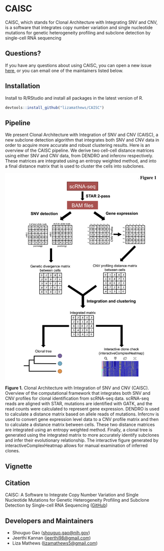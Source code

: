 # CAISC
CAISC, which stands for Clonal Architecture with Integrating SNV and CNV, is a software that integrates copy number variation and single nucleotide mutations for genetic heterogeneity profiling and subclone detection by single-cell RNA sequencing 
## Questions?
If you have any questions about using CAISC, you can open a new issue [here](https://github.com/lizamathews/CAISC/issues/new), or you can email one of the maintainers listed below. 
## Installation
Install to R/RStudio and install all packages in the latest version of R.
```R
devtools::install_github("lizamathews/CAISC")
```
## Pipeline
We present Clonal Architecture with Integration of SNV and CNV (CAISC), a new subclone detection algorithm that integrates both SNV and CNV data in order to acquire more accurate and robust clustering results. Here is an overview of the CAISC pipeline. We derive two cell-cell distance matrices using either SNV and CNV data, from DENDRO and infercnv respectively. These matrices are integrated using an entropy weighted method, and into a final distance matrix that is used to cluster the cells into subclones.

<p align="center">
  <img src='https://raw.githubusercontent.com/lizamathews/CAISC/master/figure1.jpg'>
</p>

**Figure 1.** Clonal Architecture with Integration of SNV and CNV (CAISC). Overview of the computational framework that integrates both SNV and CNV profiles for clonal identification from scRNA-seq data. scRNA-seq reads are aligned with STAR, mutations are identified with GATK, and the read counts were calculated to represent gene expression. DENDRO is used to calculate a distance matrix based on allele reads of mutations. Infercnv is used to convert gene expression level data to a CNV profile matrix and then to calculate a distance matrix between cells. These two distance matrices are integrated using an entropy weighted method. Finally, a clonal tree is generated using the integrated matrix to more accurately identify subclones and infer their evolutionary relationship. The interactive figure generated by interactiveComplexHeatmap allows for manual examination of inferred clones.

## Vignette
## Citation
CAISC: A Software to Integrate Copy Number Variation and Single Nucleotide Mutations for Genetic Heterogeneity Profiling and Subclone Detection by Single-cell RNA Sequencing ([GitHub](https://github.com/lizamathews/CAISC))
## Developers and Maintainers
* Shouguo Gao (shouguo.gao@nih.gov)
* Jeerthi Kannan (jeerthi98@gmail.com)
* Liza Mathews (lizamathews5@gmail.com)
